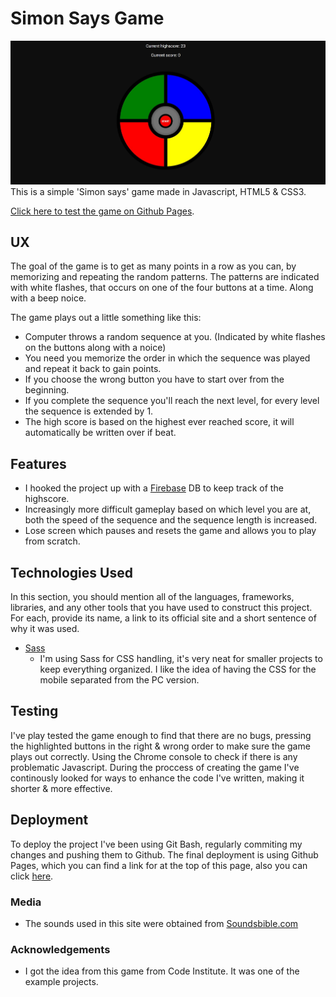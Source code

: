 # Simon Says Game

![Simon Says](https://github.com/emilohlund-git/Simon/blob/master/SimonSays.JPG)
This is a simple 'Simon says' game made in Javascript, HTML5 & CSS3.

[Click here to test the game on Github Pages](https://emilohlund-git.github.io/Simon/).
 
## UX

The goal of the game is to get as many points in a row as you can, by memorizing and repeating the random patterns.
The patterns are indicated with white flashes, that occurs on one of the four buttons at a time. Along with a beep noice.

The game plays out a little something like this:
- Computer throws a random sequence at you. (Indicated by white flashes on the buttons along with a noice)
- You need you memorize the order in which the sequence was played and repeat it back to gain points.
- If you choose the wrong button you have to start over from the beginning.
- If you complete the sequence you'll reach the next level, for every level the sequence is extended by 1.
- The high score is based on the highest ever reached score, it will automatically be written over if beat.

## Features

- I hooked the project up with a [Firebase](https://firebase.google.com/) DB to keep track of the highscore.
- Increasingly more difficult gameplay based on which level you are at, both the speed of the sequence and the sequence length is increased.
- Lose screen which pauses and resets the game and allows you to play from scratch.

## Technologies Used

In this section, you should mention all of the languages, frameworks, libraries, and any other tools that you have used to construct this project. For each, provide its name, a link to its official site and a short sentence of why it was used.

- [Sass](https://sass-lang.com/documentation/syntax)
    - I'm using Sass for CSS handling, it's very neat for smaller projects to keep everything organized.
    I like the idea of having the CSS for the mobile separated from the PC version.


## Testing

I've play tested the game enough to find that there are no bugs, pressing the highlighted buttons in the right & wrong order to make sure the game plays out correctly. Using the Chrome console to check if there is any problematic Javascript. During the proccess of creating the game I've continously looked for ways to enhance the code I've written, making it shorter & more effective.

## Deployment

To deploy the project I've been using Git Bash, regularly commiting my changes and pushing them to Github.
The final deployment is using Github Pages, which you can find a link for at the top of this page, also you can click [here](https://emilohlund-git.github.io/Simon/).

### Media
- The sounds used in this site were obtained from [Soundsbible.com](http://soundbible.com/free-sound-effects-1.html)

### Acknowledgements

- I got the idea from this game from Code Institute. It was one of the example projects.
